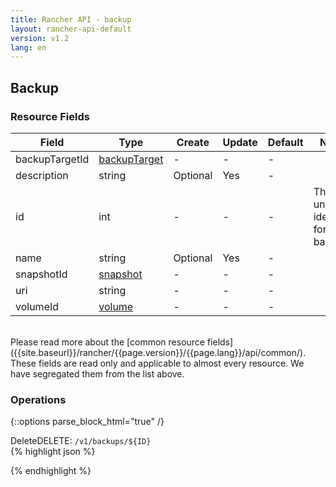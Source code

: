 ```yaml
---
title: Rancher API - backup
layout: rancher-api-default
version: v1.2
lang: en
---
```


## Backup



### Resource Fields

Field | Type | Create | Update | Default | Notes
---|---|---|---|---|---
backupTargetId | [backupTarget]({{site.baseurl}}/rancher/{{page.version}}/{{page.lang}}/api/api-resources/backupTarget/) | - | - | - | 
description | string | Optional | Yes | - | 
id | int | - | - | - | The unique identifier for the backup
name | string | Optional | Yes | - | 
snapshotId | [snapshot]({{site.baseurl}}/rancher/{{page.version}}/{{page.lang}}/api/api-resources/snapshot/) | - | - | - | 
uri | string | - | - | - | 
volumeId | [volume]({{site.baseurl}}/rancher/{{page.version}}/{{page.lang}}/api/api-resources/volume/) | - | - | - | 

<br>
Please read more about the [common resource fields]({{site.baseurl}}/rancher/{{page.version}}/{{page.lang}}/api/common/). These fields are read only and applicable to almost every resource. We have segregated them from the list above.

### Operations
{::options parse_block_html="true" /}
<a id="delete"></a>
<div class="action"><span class="header">Delete<span class="headerright">DELETE:  <code>/v1/backups/${ID}</code></span></span>
<div class="action-contents">
{% highlight json %}

{% endhighlight %}
</div>
</div>

